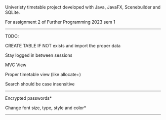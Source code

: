Univeristy timetable project developed with Java, JavaFX, Scenebuilder and SQLite. 

For assignment 2 of Further Programming 2023 sem 1
***

TODO:

CREATE TABLE IF NOT exists and import the proper data

Stay logged in between sessions

MVC View

Proper timetable view (like allocate+)

Search should be case insensitive


***
Encrypted passwords*

Change font size, type, style and color*
***
